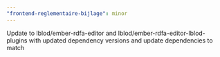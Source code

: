 ```yaml
---
"frontend-reglementaire-bijlage": minor
---
```


Update to lblod/ember-rdfa-editor and lblod/ember-rdfa-editor-lblod-plugins with updated dependency versions and update dependencies to match
